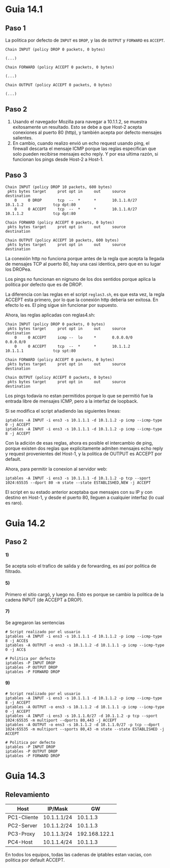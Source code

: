 # Guia 14.1

## Paso 1

La politica por defecto de `INPUT` es `DROP`, y las de `OUTPUT` y `FORWARD` es `ACCEPT`.

```shell
Chain INPUT (policy DROP 0 packets, 0 bytes)

(...)

Chain FORWARD (policy ACCEPT 0 packets, 0 bytes)

(...)

Chain OUTPUT (policy ACCEPT 0 packets, 0 bytes)

(...)

```

## Paso 2

1. Usando el navegador Mozilla para navegar a 10.1.1.2, se muestra exitosamente un resultado. Esto se debe a que Host-2 acepta conexiones al puerto 80 (http), y también acepta por defecto mensajes salientes.
2. En cambio, cuando realizo envió un echo request usando ping, el firewall descarta el mensaje ICMP porque las reglas especifican que solo pueden recibirse mensajes echo reply. Y por esa ultima razón, si funcionan los pings desde Host-2 a Host-1.

## Paso 3

```shell
Chain INPUT (policy DROP 10 packets, 600 bytes)
 pkts bytes target     prot opt in     out     source               destination
    0     0 DROP       tcp  --  *      *       10.1.1.0/27          10.1.1.2             tcp dpt:80
    0     0 ACCEPT     tcp  --  *      *       10.1.1.0/27          10.1.1.2             tcp dpt:80

Chain FORWARD (policy ACCEPT 0 packets, 0 bytes)
 pkts bytes target     prot opt in     out     source               destination

Chain OUTPUT (policy ACCEPT 10 packets, 600 bytes)
 pkts bytes target     prot opt in     out     source               destination
```

La conexión http no funciona porque antes de la regla que acepta la llegada de mensajes TCP al puerto 80, hay una casi identica, pero que en su lugar los DROPea.

Los pings no funcionan en nignuno de los dos sentidos porque aplica la politica por defecto que es de DROP.

La diferencia con las reglas en el script `reglas3.sh`, es que esta vez, la regla ACCEPT esta primero, por lo que la conexión http debería ser exitosa. En efecto lo es. El ping sigue sin funcionar por supuesto.

Ahora, las reglas aplicadas con reglas4.sh:

```shell
Chain INPUT (policy DROP 0 packets, 0 bytes)
 pkts bytes target     prot opt in     out     source               destination
    0     0 ACCEPT     icmp --  lo     *       0.0.0.0/0            0.0.0.0/0
    0     0 ACCEPT     tcp  --  *      *       10.1.1.2             10.1.1.1             tcp spt:80

Chain FORWARD (policy ACCEPT 0 packets, 0 bytes)
 pkts bytes target     prot opt in     out     source               destination

Chain OUTPUT (policy ACCEPT 0 packets, 0 bytes)
 pkts bytes target     prot opt in     out     source               destination
```

Los pings todavía no estan permitidos porque lo que se permitió fue la entrada libre de mensajes ICMP, pero a la interfaz de loopback.

Si se modifica el script añadiendo las siguientes lineas:

```shell
iptables -A INPUT -i ens3 -s 10.1.1.1 -d 10.1.1.2 -p icmp --icmp-type 0 -j ACCEPT
iptables -A INPUT -i ens3 -s 10.1.1.1 -d 10.1.1.2 -p icmp --icmp-type 8 -j ACCEPT
```

Con la adición de esas reglas, ahora es posible el intercambio de ping, porque existen dos reglas que explicitamente admiten mensajes echo reply y request provenientes del Host-1, y la politica de OUTPUT es ACCEPT por default.

Ahora, para permitir la conexion al servidor web:

```shell
iptables -A INPUT -i ens3 -s 10.1.1.1 -d 10.1.1.2 -p tcp --sport 1024:65535 --dport 80 -m state --state ESTABLISHED,NEW -j ACCEPT
```

El script en su estado anterior aceptaba que mensajes con su IP y con destino en Host-1, y desde el puerto 80, lleguen a cualquier interfaz (lo cual es raro).

# Guia 14.2

## Paso 2

#### 1)
Se acepta solo el trafico de salida y de forwarding, es así por politica de filtrado.

#### 5)
Primero el sitio cargó, y luego no. Esto es porque se cambio la politica de la cadena INPUT (de ACCEPT a DROP).

#### 7)
Se agregaron las sentencias

```shell
# Script realizado por el usuario
iptables -A INPUT -i ens3 -s 10.1.1.1 -d 10.1.1.2 -p icmp --icmp-type 8 -j ACCE$
iptables -A OUTPUT -o ens3 -s 10.1.1.2 -d 10.1.1.1 -p icmp --icmp-type 0 -j ACC$

# Politica por defecto
iptables -P INPUT DROP
iptables -P OUTPUT DROP
iptables -P FORWARD DROP
```

#### 9)

```shell
# Script realizado por el usuario
iptables -A INPUT -i ens3 -s 10.1.1.1 -d 10.1.1.2 -p icmp --icmp-type 8 -j ACCEPT
iptables -A OUTPUT -o ens3 -s 10.1.1.2 -d 10.1.1.1 -p icmp --icmp-type 0 -j ACCEPT
iptables -A INPUT -i ens3 -s 10.1.1.0/27 -d 10.1.1.2 -p tcp --sport 1024:65535 -m multiport --dports 80,443 -j ACCEPT
iptables -A OUTPUT -o ens3 -s 10.1.1.2 -d 10.1.1.0/27 -p tcp --dport 1024:65535 -m multiport --sports 80,43 -m state --state ESTABLISHED -j ACCEPT

# Politica por defecto
iptables -P INPUT DROP
iptables -P OUTPUT DROP
iptables -P FORWARD DROP

```

# Guia 14.3

## Relevamiento

| Host        | IP/Mask     | GW            |
| ----------- | ----------- | ------------- |
| PC1-Cliente | 10.1.1.1/24 | 10.1.1.3      |
| PC2-Server  | 10.1.1.2/24 | 10.1.1.3      |
| PC3-Proxy   | 10.1.1.3/24 | 192.168.122.1 |
| PC4-Host    | 10.1.1.4/24 | 10.1.1.3      |

En todos los equipos, todas las cadenas de iptables estan vacias, con politica por default ACCEPT.

